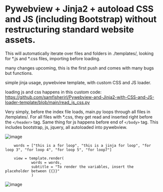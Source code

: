 # 
# Pywebview + Jinja2 + autoload CSS and JS (including Bootstrap) without restructuring standard website assets. 

 This will automatically iterate over files and folders in ./templates/, looking for *.js and *.css files, importing before loading. 


many changes upcoming, this is the first push and comes with many bugs but functions.  

simple jinja usage, pywebview template, with custom CSS and JS loader. 

loading js and css happens in this custom code: https://github.com/samfisherirl/Pywebview-and-Jinja2-with-CSS-and-JS-loader-template/blob/main/read_js_css.py

Very simply, before the index file loads, main.py loops through all files in /templates/. For all files with  *.css, they get read and inserted right before the  `</header>` tag. Same thing for js happens before end of `</body>` tag. 
This includes bootstrap, js, jquery, all autoloaded into pywebview.

![image](https://user-images.githubusercontent.com/98753696/220905717-1330f53d-030f-4073-90fc-ed3cbe01c9ca.png)


        words = ["this is a for loop", "this is a jinja for loop", "for loop 3", "for loop 4", "for loop 5", "for loop7"]

        view = template.render(
                words = words,
                subtitle = "To render the variables, insert the placeholder between {{}}"
                )

![image](https://user-images.githubusercontent.com/98753696/220920671-d668a0fc-1968-47e5-b853-f2e14311edb3.png)

